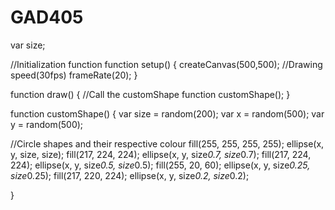 # GAD405
var size;

//Initialization function
function setup() {
  createCanvas(500,500);
  //Drawing speed(30fps)
  frameRate(20);
}

function draw() {
  //Call the customShape function
  customShape();
}

  function customShape() {
    var size = random(200);
    var x = random(500);
    var y = random(500);

//Circle shapes and their respective colour
    fill(255, 255, 255, 255);
    ellipse(x, y, size, size);
    fill(217, 224, 224);
    ellipse(x, y, size*0.7, size*0.7);
    fill(217, 224, 224);
    ellipse(x, y, size*0.5, size*0.5);
    fill(255, 20, 60);
    ellipse(x, y, size*0.25, size*0.25);
    fill(217, 220, 224);
    ellipse(x, y, size*0.2, size*0.2);


  }
